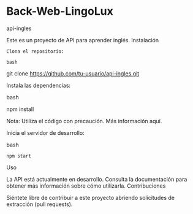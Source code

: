 # Back-Web-LingoLux

api-ingles

Este es un proyecto de API para aprender inglés.
Instalación

    Clona el repositorio:

    bash

git clone https://github.com/tu-usuario/api-ingles.git



Instala las dependencias:

bash

npm install

Nota: Utiliza el código con precaución. Más información aquí.

Inicia el servidor de desarrollo:

bash

    npm start

Uso

La API está actualmente en desarrollo. Consulta la documentación para obtener más información sobre cómo utilizarla.
Contribuciones

Siéntete libre de contribuir a este proyecto abriendo solicitudes de extracción (pull requests).

